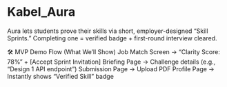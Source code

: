 # Kabel_Aura
Aura lets students prove their skills via short, employer-designed “Skill Sprints.” Completing one = verified badge + first-round interview cleared.

🛠 MVP Demo Flow (What We’ll Show)
Job Match Screen → “Clarity Score: 78%” + [Accept Sprint Invitation]
Briefing Page → Challenge details (e.g., “Design 1 API endpoint”)
Submission Page → Upload PDF
Profile Page → Instantly shows “Verified Skill” badge

